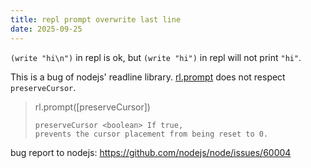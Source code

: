 ```yaml
---
title: repl prompt overwrite last line
date: 2025-09-25
---
```


`(write "hi\n")` in repl is ok,
but `(write "hi")` in repl will not print `"hi"`.

This is a bug of nodejs' readline library.
[rl.prompt](https://nodejs.org/docs/latest/api/readline.html#rlpromptpreservecursor)
does not respect `preserveCursor`.

> rl.prompt([preserveCursor])
>
>     preserveCursor <boolean> If true,
>     prevents the cursor placement from being reset to 0.

bug report to nodejs: https://github.com/nodejs/node/issues/60004
